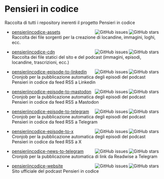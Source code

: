 # Pensieri in codice
Raccolta di tutti i repository inerenti il progetto Pensieri in codice

- [pensieriincodice-assets](https://github.com/valeriogalano/pensieriincodice-assets)
  <img align="right" src="https://img.shields.io/github/stars/valeriogalano/pensieriincodice-assets?label=%E2%AD%90%EF%B8%8F&logo=github" alt="GitHub stars">
  <img align="right" src="https://img.shields.io/github/issues/valeriogalano/pensieriincodice-assets" alt="GitHub issues">\
  Raccolta dei file sorgenti per la creazione di locandine, immagini, loghi, ecc.
  
- [pensieriincodice-cdn](https://github.com/valeriogalano/pensieriincodice-cdn)
  <img align="right" src="https://img.shields.io/github/stars/valeriogalano/pensieriincodice-cdn?label=%E2%AD%90%EF%B8%8F&logo=github" alt="GitHub stars">
  <img align="right" src="https://img.shields.io/github/issues/valeriogalano/pensieriincodice-cdn" alt="GitHub issues">\
  Raccolta dei file statici del sito e del podcast (immagini, episodi, locandine, trascrizioni, ecc.)

- [pensieriincodice-episode-to-linkedin](https://github.com/valeriogalano/pensieriincodice-episode-to-linkedin)
  <img align="right" src="https://img.shields.io/github/stars/valeriogalano/pensieriincodice-episode-to-linkedin?label=%E2%AD%90%EF%B8%8F&logo=github" alt="GitHub stars">
  <img align="right" src="https://img.shields.io/github/issues/valeriogalano/pensieriincodice-episode-to-linkedin" alt="GitHub issues">\
  Cronjob per la pubblicazione automatica degli episodi del podcast Pensieri in codice da feed RSS a Linkedin
  
- [pensieriincodice-episode-to-mastodon](https://github.com/valeriogalano/pensieriincodice-episode-to-mastodon)
  <img align="right" src="https://img.shields.io/github/stars/valeriogalano/pensieriincodice-episode-to-mastodon?label=%E2%AD%90%EF%B8%8F&logo=github" alt="GitHub stars">
  <img align="right" src="https://img.shields.io/github/issues/valeriogalano/pensieriincodice-episode-to-mastodon" alt="GitHub issues">\
  Cronjob per la pubblicazione automatica degli episodi del podcast Pensieri in codice da feed RSS a Mastodon

- [pensieriincodice-episode-to-telegram](https://github.com/valeriogalano/pensieriincodice-episode-to-telegram)
  <img align="right" src="https://img.shields.io/github/stars/valeriogalano/pensieriincodice-episode-to-telegram?label=%E2%AD%90%EF%B8%8F&logo=github" alt="GitHub stars">
  <img align="right" src="https://img.shields.io/github/issues/valeriogalano/pensieriincodice-episode-to-telegram" alt="GitHub issues">\
  Cronjob per la pubblicazione automatica degli episodi del podcast Pensieri in codice da feed RSS a Telegram

- [pensieriincodice-episode-to-x](https://github.com/valeriogalano/pensieriincodice-episode-to-x)
  <img align="right" src="https://img.shields.io/github/stars/valeriogalano/pensieriincodice-episode-to-x?label=%E2%AD%90%EF%B8%8F&logo=github" alt="GitHub stars">
  <img align="right" src="https://img.shields.io/github/issues/valeriogalano/pensieriincodice-episode-to-x" alt="GitHub issues">\
  Cronjob per la pubblicazione automatica degli episodi del podcast Pensieri in codice da feed RSS a X

- [pensieriincodice-news-to-telegram](https://github.com/valeriogalano/pensieriincodice-news-to-telegram)
  <img align="right" src="https://img.shields.io/github/stars/valeriogalano/pensieriincodice-news-to-telegram?label=%E2%AD%90%EF%B8%8F&logo=github" alt="GitHub stars">
  <img align="right" src="https://img.shields.io/github/issues/valeriogalano/pensieriincodice-news-to-telegram" alt="GitHub issues">\
  Cronjob per la pubblicazione automatica di link da Readwise a Telegram 

- [pensieriincodice-website](https://github.com/valeriogalano/pensieriincodice-website)
  <img align="right" src="https://img.shields.io/github/stars/valeriogalano/pensieriincodice-website?label=%E2%AD%90%EF%B8%8F&logo=github" alt="GitHub stars">
  <img align="right" src="https://img.shields.io/github/issues/valeriogalano/pensieriincodice-website" alt="GitHub issues">\
  Sito ufficiale del podcast Pensieri in codice

